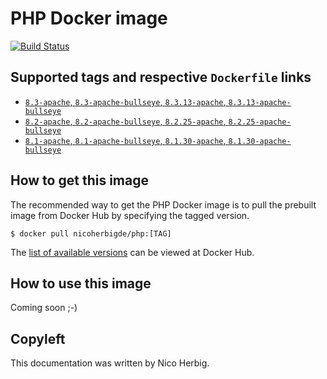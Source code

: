 # PHP Docker image

[![Build Status](https://github.com/nicoherbigio/docker-php/actions/workflows/build-docker-images.yml/badge.svg)](https://github.com/nicoherbigio/docker-php/actions/workflows/build-docker-images.yml)

## Supported tags and respective `Dockerfile` links

 * [`8.3-apache`, `8.3-apache-bullseye`, `8.3.13-apache`, `8.3.13-apache-bullseye`](https://github.com/nicoherbigio/docker-php/blob/main/8.3/debian/apache/default/Dockerfile)
 * [`8.2-apache`, `8.2-apache-bullseye`, `8.2.25-apache`, `8.2.25-apache-bullseye`](https://github.com/nicoherbigio/docker-php/blob/main/8.2/debian/apache/default/Dockerfile)
 * [`8.1-apache`, `8.1-apache-bullseye`, `8.1.30-apache`, `8.1.30-apache-bullseye`](https://github.com/nicoherbigio/docker-php/blob/main/8.1/debian/apache/default/Dockerfile)

## How to get this image

The recommended way to get the PHP Docker image is to pull the prebuilt image from Docker Hub by specifying the tagged version.

```console
$ docker pull nicoherbigde/php:[TAG]
```

The [list of available versions](https://hub.docker.com/r/nicoherbigde/php/tags) can be viewed at Docker Hub.

## How to use this image

Coming soon ;-)

## Copyleft

This documentation was written by Nico Herbig.
